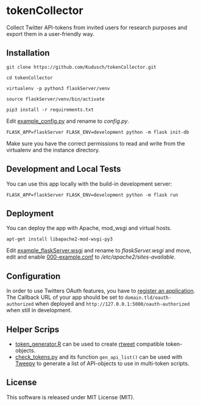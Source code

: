 # tokenCollector

Collect Twitter API-tokens from invited users for research purposes and export them in a user-friendly way.

## Installation

`git clone https://github.com/Kudusch/tokenCollector.git`

`cd tokenCollector`

`virtualenv -p python3 flaskServer/venv`

`source flaskServer/venv/bin/activate`

`pip3 install -r requirements.txt`

Edit [example_config.py](flaskServer/example_config.py) and rename to *config.py*.

`FLASK_APP=flaskServer FLASK_ENV=development python -m flask init-db`

Make sure you have the correct permissions to read and write from the virtualenv and the instance directory.

## Development and Local Tests

You can use this app locally with the build-in development server:

`FLASK_APP=flaskServer FLASK_ENV=development python -m flask run`

## Deployment

You can deploy the app with Apache, mod_wsgi and virtual hosts.

`apt-get install libapache2-mod-wsgi-py3`

Edit [example_flaskServer.wsgi](example_flaskServer.wsgi) and rename to *flaskServer.wsgi* and move, edit and enable [000-example.conf](000-example.conf) to */etc/apache2/sites-available*.

## Configuration

In order to use Twitters OAuth features, you have to [register an application](https://developer.twitter.com/en/apps). The Callback URL of your app should be set to `domain.tld/oauth-authorized` when deployed and `http://127.0.0.1:5000/oauth-authorized` when still in development.

## Helper Scrips

- [token_generator.R](token_generator.R) can be used to create [rtweet](https://github.com/mkearney/rtweet/) compatible token-objects.
- [check_tokens.py](check_tokens.py) and its function `gen_api_list()` can be used with [Tweepy](https://github.com/tweepy/tweepy/) to generate a list of API-objects to use in multi-token scripts.

## License

This software is released under MIT License (MIT).
